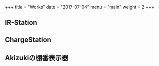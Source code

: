 +++
title = "Works"
date = "2017-07-04"
menu = "main"
weight = 2
+++

## IR-Station

## ChargeStation

## Akizukiの棚番表示器

